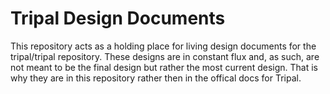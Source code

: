 # Tripal Design Documents

This repository acts as a holding place for living design documents for the tripal/tripal repository. These designs are in constant flux and, as such, are not meant to be the final design but rather the most current design. That is why they are in this repository rather then in the offical docs for Tripal.
